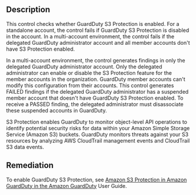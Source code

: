 ## Description

This control checks whether GuardDuty S3 Protection is enabled. For a standalone account, the control fails if GuardDuty S3 Protection is disabled in the account. In a multi-account environment, the control fails if the delegated GuardDuty administrator account and all member accounts don't have S3 Protection enabled.

In a multi-account environment, the control generates findings in only the delegated GuardDuty administrator account. Only the delegated administrator can enable or disable the S3 Protection feature for the member accounts in the organization. GuardDuty member accounts can't modify this configuration from their accounts. This control generates FAILED findings if the delegated GuardDuty administrator has a suspended member account that doesn't have GuardDuty S3 Protection enabled. To receive a PASSED finding, the delegated administrator must disassociate these suspended accounts in GuardDuty.

S3 Protection enables GuardDuty to monitor object-level API operations to identify potential security risks for data within your Amazon Simple Storage Service (Amazon S3) buckets. GuardDuty monitors threats against your S3 resources by analyzing AWS CloudTrail management events and CloudTrail S3 data events.

## Remediation

To enable GuardDuty S3 Protection, see [Amazon S3 Protection in Amazon GuardDuty in the Amazon GuardDuty](https://docs.aws.amazon.com/guardduty/latest/ug/s3-protection.html) User Guide.
